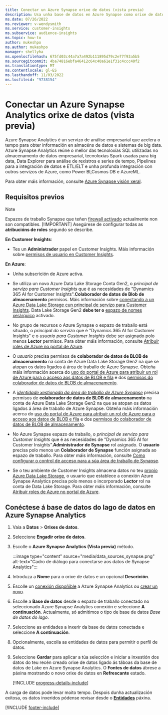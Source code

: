 ```yaml
---
title: Conectar un Azure Synapse orixe de datos (vista previa)
description: Usa unha base de datos en Azure Synapse como orixe de datos en Dynamics 365 Customer Insights.
ms.date: 07/26/2022
ms.reviewer: v-wendysmith
ms.service: customer-insights
ms.subservice: audience-insights
ms.topic: how-to
author: mukeshpo
ms.author: mukeshpo
manager: shellyha
ms.openlocfilehash: 675fd03c44a7a7a492b111895d79c2e77f93a5b5
ms.sourcegitcommit: 4ba74816ebfa46412c64c40a61e1f31c4ccc40f2
ms.translationtype: MT
ms.contentlocale: gl-ES
ms.lasthandoff: 11/03/2022
ms.locfileid: "9738154"
---
```

# <a name="connect-an-azure-synapse-analytics-data-source-preview"></a>Conectar un Azure Synapse Analytics orixe de datos (vista previa)

Azure Synapse Analytics é un servizo de análise empresarial que acelera o tempo para obter información en almacéns de datos e sistemas de big data. Azure Synapse Analytics reúne o mellor das tecnoloxías SQL utilizadas no almacenamento de datos empresarial, tecnoloxías Spark usadas para big data, Data Explorer para análise de rexistros e series de tempo, Pipelines para a integración de datos e ETL/ELT e unha profunda integración con outros servizos de Azure, como Power BI,Cosmos DB e AzureML.

Para obter máis información, consulte [Azure Synapse visión xeral](/azure/synapse-analytics/overview-what-is).

## <a name="prerequisites"></a>Requisitos previos

> [!NOTE]
> Espazos de traballo Synapse que teñen [firewall activado](/azure/synapse-analytics/security/synapse-workspace-ip-firewall) actualmente non son compatibles.
> [!IMPORTANT]
> Asegúrese de configurar todas as **atribucións de roles** segundo se describe.  

**En Customer Insights**:

* Tes un **Administrador** papel en Customer Insights. Máis información sobre [permisos de usuario en Customer Insights](permissions.md#add-users).

**En Azure**:

- Unha subscrición de Azure activa.

- Se utiliza un novo Azure Data Lake Storage Conta Gen2, o *principal de servizo para Customer Insights* que é as necesidades de "Dynamics 365 AI for Customer Insights".**Colaborador de datos de Blob de almacenamento** permisos. Máis información sobre [conectando a un Azure Data Lake Storage cun principal de servizo para Customer Insights](connect-service-principal.md). Data Lake Storage Gen2 **debe ter o** [espazo de nomes xerárquico](/azure/storage/blobs/data-lake-storage-namespace) activado.

- No grupo de recursos o Azure Synapse o espazo de traballo está situado, o *principal do servizo* que é "Dynamics 365 AI for Customer Insights" e o *usuario para Customer Insights* debe ser asignado polo menos **Lector** permisos. Para obter máis información, consulte [Atribuír roles de Azure no portal de Azure](/azure/role-based-access-control/role-assignments-portal).

- O *usuario* precisa permisos de **colaborador de datos de BLOB de almacenamento** na conta de Azure Data Lake Storage Gen2 na que se atopan os datos ligados á área de traballo de Azure Synapse. Obteña máis información acerca do [uso do portal de Azure para atribuír un rol de Azure para o acceso aos datos de BLOB e fila](/azure/storage/common/storage-auth-aad-rbac-portal) e dos [permisos do colaborador de datos de BLOB de almacenamento](/azure/role-based-access-control/built-in-roles#storage-blob-data-contributor).

- A *[identidade xestionada da área de traballo de Azure Synapse](/azure/synapse-analytics/security/synapse-workspace-managed-identity)* precisa permisos de **colaborador de datos de BLOB de almacenamento** na conta de Azure Data Lake Storage Gen2 na que se atopan os datos ligados á área de traballo de Azure Synapse. Obteña máis información acerca do [uso do portal de Azure para atribuír un rol de Azure para o acceso aos datos de BLOB e fila](/azure/storage/common/storage-auth-aad-rbac-portal) e dos [permisos do colaborador de datos de BLOB de almacenamento](/azure/role-based-access-control/built-in-roles#storage-blob-data-contributor).

- No Azure Synapse espazo de traballo, o *principal de servizo para Customer Insights* que é as necesidades de "Dynamics 365 AI for Customer Insights".**Administrador de Synapse** rol asignado. O **usuario** precisa polo menos un **Colaborador de Synapse** función asignada ao espazo de traballo. Para obter máis información, consulte [Como configurar o control de acceso para a súa área de traballo de Synapse](/azure/synapse-analytics/security/how-to-set-up-access-control).

- Se o teu ambiente de Customer Insights almacena datos no teu [propio Azure Data Lake Storage](own-data-lake-storage.md), o usuario que establece a conexión Azure Synapse Analytics precisa polo menos o incorporado **Lector** rol na conta de Data Lake Storage. Para obter máis información, consulte [Atribuír roles de Azure no portal de Azure](/azure/role-based-access-control/role-assignments-portal).

## <a name="connect-to-the-data-lake-database-in-azure-synapse-analytics"></a>Conéctese á base de datos do lago de datos en Azure Synapse Analytics

1. Vaia a **Datos** > **Orixes de datos**.

1. Seleccione **Engadir orixe de datos**.

1. Escolle o **Azure Synapse Analytics (Vista previa)** método.

   :::image type="content" source="media/data_sources_synapse.png" alt-text="Cadro de diálogo para conectarse aos datos de Synapse Analytics":::
  
1. Introduza a **Nome** para o orixe de datos e un opcional **Descrición**.

1. Escolle un [conexión dispoñible](connections.md) a Azure Synapse Analytics ou [crear un novo](export-azure-synapse-analytics.md#set-up-connection-to-azure-synapse).

1. Escolle a **Base de datos** desde o espazo de traballo conectado no seleccionado Azure Synapse Analytics conexión e seleccione **A continuación**. Actualmente, só admitimos o tipo de base de datos *Base de datos do lago*.

1. Seleccione as entidades a inxerir da base de datos conectada e seleccione **A continuación**.

1. Opcionalmente, escolla as entidades de datos para permitir o perfil de datos.

1. Seleccione **Gardar** para aplicar a túa selección e iniciar a inxestión dos datos do teu recén creado orixe de datos ligado ás táboas da base de datos de Lake en Azure Synapse Analytics. O **Fontes de datos** ábrese a páxina mostrando o novo orixe de datos en **Refrescante** estado.

   [!INCLUDE [progress-details-include](includes/progress-details-pane.md)]

A carga de datos pode levar moito tempo. Despois dunha actualización exitosa, os datos inxeridos pódense revisar desde o [**Entidades**](entities.md) páxina.

[!INCLUDE [footer-include](includes/footer-banner.md)]
